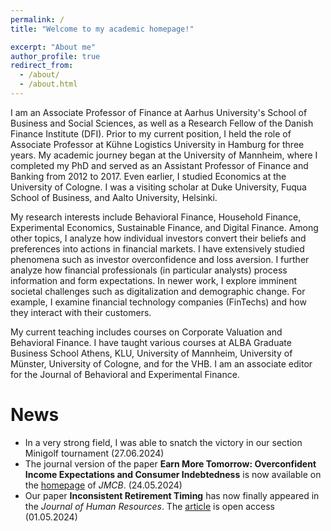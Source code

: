 ```yaml
---
permalink: /
title: "Welcome to my academic homepage!"

excerpt: "About me"
author_profile: true
redirect_from: 
  - /about/
  - /about.html
---
```


I am an Associate Professor of Finance at Aarhus University's School of Business and Social Sciences, as well as a Research Fellow of the Danish Finance Institute (DFI). Prior to my current position, I held the role of Associate Professor at Kühne Logistics University in Hamburg for three years. My academic journey began at the University of Mannheim, where I completed my PhD and served as an Assistant Professor of Finance and Banking from 2012 to 2017. Even earlier, I studied Economics at the University of Cologne. I was a visiting scholar at Duke University, Fuqua School of Business, and Aalto University, Helsinki.

My research interests include Behavioral Finance, Household Finance, Experimental Economics, Sustainable Finance, and Digital Finance. Among other topics, I analyze how individual investors convert their beliefs and preferences into actions in financial markets. I have extensively studied phenomena such as investor overconfidence and loss aversion. I further analyze how financial professionals (in particular analysts) process information and form expectations. In newer work, I explore imminent societal challenges such as digitalization and demographic change. For example, I examine financial technology companies (FinTechs) and how they interact with their customers.

My current teaching includes courses on Corporate Valuation and Behavioral Finance. I have taught various courses at ALBA Graduate Business School Athens, KLU, University of Mannheim, University of Münster, University of Cologne, and for the VHB. I am an associate editor for the Journal of Behavioral and Experimental Finance.
<br>

News
=====
<ul> <li> In a very strong field, I was able to snatch the victory in our section Minigolf tournament (27.06.2024)</li>
<li> The journal version of the paper <b>Earn More Tomorrow: Overconfident Income Expectations and Consumer Indebtedness</b> is now available on the <a href="https://onlinelibrary.wiley.com/doi/full/10.1111/jmcb.13157">homepage</a> of <i>JMCB</i>.  (24.05.2024) </li> 
<li> Our paper <b>Inconsistent Retirement Timing</b> has now finally appeared in the <i>Journal of Human Resources</i>. The <a href="https://jhr.uwpress.org/content/59/3/929.abstract">article</a> is open access (01.05.2024)</li>
<!-- 
<li> After a long and bumpy ride our paper <b>Earn More Tomorrow: Overconfident Income Expectations and Consumer Indebtedness</b> was finally accepted by <i>JMCB</i>. The DIW has published it in their  <a href="https://ssrn.com/abstract=3372805">working paper series</a> to mark the occasion (14.12.2023) </li> 
<li> In a large crowd-sourced project, I (and many others) contributed to a study on <b>Reproducibility in Management Science</b> which has just been accepted by the <a href="https://doi.org/10.1287/mnsc.2023.03556">journal</a> (29.11.2023) </li>   
<li> I was part of a large crowd-sourced research effort that was just published in <i>PNAS</i>. The <a href="https://doi.org/10.1073/pnas.2215572120">article</a> is titled <b>Competition and moral behavior: A meta-analysis of forty-five crowd-sourced experimental designs</b> (30.05.2023) </li> 
<li> I have now returned from my paternity leave and will resume my activity at AU (15.03.2023) </li>   
<li> I am currently on a paternity leave and will return in spring 2023 (17.10.2022) </li>
<li> Our paper <b>Algorithm Aversion in Delegated Investing</b> (joint with Maximilian Germann, ECB) has just been accepted for publication in a special issue by the <i>Journal of Business Economics</i> (13.10.22) </li>  
<li> I have just started my term as an associate editor for the <a href="https://www.sciencedirect.com/journal/journal-of-behavioral-and-experimental-finance">Journal of Behavioral and Experimental Finance</a> (01.08.2022)</li>
<li> The podcast <a href="https://open.spotify.com/episode/4krwmNbmyp9Rk0xdWucXlP">"Rig på viden"</a> talked to me about behavioral finance and in particular our paper <a href="https://ssrn.com/abstract=3794224">Beliefs about Beta</a>, joint with Michael Ungeheuer (07.06.2022)</li>
<li> The Investors' Chronicle <a href="https://www.investorschronicle.co.uk/news/2022/05/11/snake-oil-funds/">reports</a> on our results that mutual fund investors have a hard time to distinguish skill from luck. Original paper: <a href="https://doi.org/10.1093/rof/rfw011">Fooled by randomness</a> (11.05.2022)</li>
<li> The Berlingske newspaper has talked to me about ups and downs in the stock market: <a href="https://www.berlingske.dk/premium/nordea/derfor-bevaeger-aktiemarkedet-sig-op-og-ned/?dtid=disp_cm_9023299_6471838_326141543_26510399_158194094">Derfor bevæger aktiemarkedet sig op og ned</a> (28.01.2022)</li>
<li> Our paper <b>Inconsistent Retirement Timing</b> has just been accepted by the <i>Journal of Human Resources</i>. The <a href="http://jhr.uwpress.org/content/early/2022/01/04/jhr.0920-11215R2.abstract">article</a> is open access (02.12.2021)</li>
<!-- <li> The Investors' Chronicle <a href="https://www.investorschronicle.co.uk/ideas/2021/07/15/ideas-farm-winning-the-losing-game/">reports</a> on our new working paper (joint work with Michael Ungeheuer). We study investors' <a href="https://ssrn.com/abstract=3794224">Beliefs about Beta</a> (15.07.2021)</li>
<li> Our paper <b>Value and Momentum from Investors' Perspective: Evidence from Professionals' Risk-Ratings</b> has now been published in the <i>Journal of Empirical Finance</i>. The <a href="https://doi.org/10.1016/j.jempfin.2021.03.004">article</a> is open access (08.04.2021)</li>
<li>Our paper <b>Closing a Mental Account: The Realization Effect for Gains and Losses</b> has now been published in <i>Experimental Economics</i>. The <a href="https://link.springer.com/article/10.1007/s10683-020-09663-x">article</a> is open access (13.03.2021)</li>
<li>New working paper out: In joint work with Michael Ungeheuer, we study investors' <a href="https://ssrn.com/abstract=3794224">Beliefs about Beta</a> (27.02.2021)</li>
<li>I was ranked #63 in the Top100 German-speaking business researchers under 40 by <a href="https://www.wiwo.de/my/erfolg/hochschule/exklusives-ranking-das-ist-deutschlands-bester-betriebswirt/26702504.html">WiWo/Handelsblatt</a>. The <a href="https://www.forschungsmonitoring.org/ranking/bwl/young">ranking</a> is called the "young & wild" (30.12.2020)</li>   
<li>Never won a paper prize, but <a href="http://revfin.org/2019-20-best-paper-and-best-referee-awards/">this time</a> I was a finalist for the Spängler IQAM award for the best investments paper published in the Review of Finance. Close but no cigar! (28.08.2020)</li>
<li>Our paper <b>Closing a Mental Account: The Realization Effect for Gains and Losses</b> has been accepted by <i>Experimental Economics</i>. The <a href="https://link.springer.com/article/10.1007/s10683-020-09663-x">paper</a> is open access (03.07.2020)</li>
<li>In <a href="https://www.capco.com/Capco-Institute/Journal-51-Wealth-and-Asset-Management/Robo-Advice-And-The-Future-Of-Delegated-Investment">this article</a> for the Journal of Financial Transformation, I argue that human financial advisors and asset managers will survive the competition of robo-advisors if they interpret their role as "money doctors" rather than "stock pickers" (18.05.2020)</li> -->
</ul>
